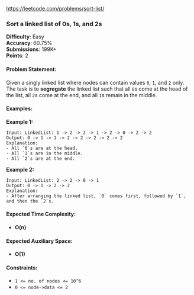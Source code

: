 https://leetcode.com/problems/sort-list/

### **Sort a linked list of 0s, 1s, and 2s**

**Difficulty**: Easy  
**Accuracy**: 60.75%  
**Submissions**: 199K+  
**Points**: 2

#### Problem Statement:
Given a singly linked list where nodes can contain values `0`, `1`, and `2` only. The task is to **segregate** the linked list such that all `0`s come at the head of the list, all `2`s come at the end, and all `1`s remain in the middle.

#### Examples:

**Example 1:**
```
Input: LinkedList: 1 -> 2 -> 2 -> 1 -> 2 -> 0 -> 2 -> 2
Output: 0 -> 1 -> 1 -> 2 -> 2 -> 2 -> 2 -> 2
Explanation: 
- All `0`s are at the head.
- All `1`s are in the middle.
- All `2`s are at the end.
```

**Example 2:**
```
Input: LinkedList: 2 -> 2 -> 0 -> 1
Output: 0 -> 1 -> 2 -> 2
Explanation: 
- After arranging the linked list, `0` comes first, followed by `1`, and then the `2`s.
```

#### Expected Time Complexity:
- **O(n)**

#### Expected Auxiliary Space:
- **O(1)**

#### Constraints:
- `1 <= no. of nodes <= 10^6`
- `0 <= node->data <= 2`
